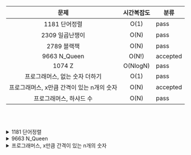 |**문제**|시간복잡도|분류|
|:---:|:---:|---|
|1181 단어정렬|O(1)|pass|
|2309 일곱난쟁이|O(N)|pass|
|2789 블랙잭|O(N)|pass|
|9663 N_Queen|O(N!)|accepted|
|1074 Z|O(NlogN)|pass|
|프로그래머스, 없는 숫자 더하기|O(1)|pass|
|프로그래머스, x만큼 간격이 있는 n개의 숫자|O(N)|accepted|
|프로그래머스, 하샤드 수|O(N)|pass|

<br><br>

<details>
<summary>1181 단어정렬</summary>
<div markdown="1">       

😎정렬 기준😎 <br><br>
    
list.sort(key = lambda x : 기준) <br>

</div>
</details>

<details>
<summary>9663 N_Queen</summary>
<div markdown="1">       

😎Backtracking😎 <br><br>
    
탐색 경로를 최소한으로 줄이는 방법으로 <br>
솔루션을 찾으면 재귀가 중지되고 함수가 반환! <br>
함수가 반환되면 호출 스택이 해제되고 알고리즘이 이전 수준의 재귀로 역추적!! <br>

</div>
</details>

<details>
<summary>프로그래머스, x만큼 간격이 있는 n개의 숫자</summary>
<div markdown="1">       

😎range(a1, a2, a3) 인자 에러😎 <br><br>
    
for i in range(x, y, x): <br>
ValueError: range() arg 3 must not be zero <br>
세번째 인자로 0이 들어가면 오류 발생!<br>
step size cannot be zero!!!<br>
세번째 인자 생략하는 for i in range(x,y) 이런식으로 사용하는거 추천...<br>

</div>
</details>